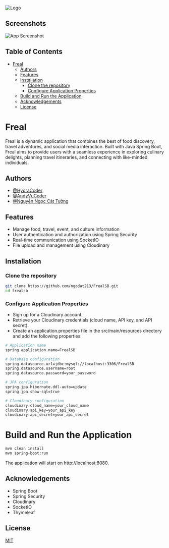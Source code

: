 
![Logo](https://dev-to-uploads.s3.amazonaws.com/uploads/articles/th5xamgrr6se0x5ro4g6.png)


## Screenshots

![App Screenshot](https://via.placeholder.com/468x300?text=App+Screenshot+Here)

## Table of Contents

- [Freal](#freal)
  - [Authors](#authors)
  - [Features](#features)
  - [Installation](#installation)
    - [Clone the repository](#clone-the-repository)
    - [Configure Application Properties](#configure-application-properties)
  - [Build and Run the Application](#build-and-run-the-application)
  - [Acknowledgements](#acknowledgements)
  - [License](#license)

# Freal

Freal is a dynamic application that combines the best of food discovery, travel adventures, and social media interaction. Built with Java Spring Boot, Freal aims to provide users with a seamless experience in exploring culinary delights, planning travel itineraries, and connecting with like-minded individuals.


## Authors

- [@HydraCoder](https://www.github.com/ngodat213)
- [@AndyVuCoder](https://github.com/CaoAnhVu)
- [@Nguyễn Ngọc Cát Tường](https://github.com/nguyenngoccattuong)



## Features

- Manage food, travel, event, and culture information
- User authentication and authorization using Spring Security
- Real-time communication using SocketIO
- File upload and management using Cloudinary


## Installation

### Clone the repository

```bash
git clone https://github.com/ngodat213/FrealSB.git
cd frealsb
```
### Configure Application Properties
- Sign up for a Cloudinary account.
- Retrieve your Cloudinary credentials (cloud name, API key, and API secret).
- Create an application.properties file in the src/main/resources directory and add the following properties:

```bash
# Application name
spring.application.name=FrealSB

# Database configuration
spring.datasource.url=jdbc:mysql://localhost:3306/FrealSB
spring.datasource.username=root
spring.datasource.password=your_password

# JPA configuration
spring.jpa.hibernate.ddl-auto=update
spring.jpa.show-sql=true

# Cloudinary configuration
cloudinary.cloud_name=your_cloud_name
cloudinary.api_key=your_api_key
cloudinary.api_secret=your_api_secret
```



    
# Build and Run the Application

```bash
mvn clean install
mvn spring-boot:run
```

The application will start on http://localhost:8080.
## Acknowledgements

- Spring Boot
- Spring Security
- Cloudinary
- SocketIO
- Thymeleaf


## License

[MIT]([https://choosealicense.com/licenses/mit/](https://github.com/ngodat213/FrealSB?tab=MIT-1-ov-file))

